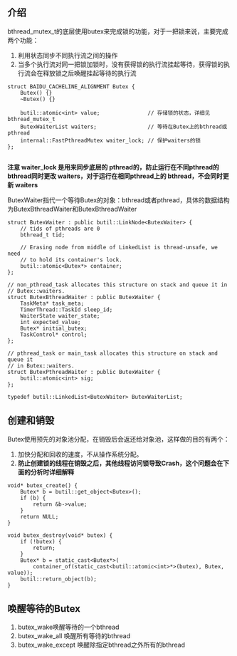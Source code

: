 ## 介绍
bthread_mutex_t的底层使用butex来完成锁的功能，对于一把锁来说，主要完成两个功能：  
1. 利用状态同步不同执行流之间的操作
2. 当多个执行流对同一把锁加锁时，没有获得锁的执行流挂起等待，获得锁的执行流会在释放锁之后唤醒挂起等待的执行流
```
struct BAIDU_CACHELINE_ALIGNMENT Butex {
    Butex() {}
    ~Butex() {}

    butil::atomic<int> value;               // 存储锁的状态，详细见bthread_mutex_t
    ButexWaiterList waiters;                // 等待在Butex上的bthread或pthread
    internal::FastPthreadMutex waiter_lock; // 保护waiters的锁
};


```
**注意 waiter_lock 是用来同步底层的 pthread的，防止运行在不同pthread的bthread同时更改 waiters，对于运行在相同pthread上的 bthread，不会同时更新 waiters**

ButexWaiter指代一个等待Butex的对象：bthread或者pthread，具体的数据结构为ButexBthreadWaiter和ButexBthreadWaiter
```
struct ButexWaiter : public butil::LinkNode<ButexWaiter> {
    // tids of pthreads are 0
    bthread_t tid;

    // Erasing node from middle of LinkedList is thread-unsafe, we need
    // to hold its container's lock.
    butil::atomic<Butex*> container;
};

// non_pthread_task allocates this structure on stack and queue it in
// Butex::waiters.
struct ButexBthreadWaiter : public ButexWaiter {
    TaskMeta* task_meta;
    TimerThread::TaskId sleep_id;
    WaiterState waiter_state;
    int expected_value;
    Butex* initial_butex;
    TaskControl* control;
};

// pthread_task or main_task allocates this structure on stack and queue it
// in Butex::waiters.
struct ButexPthreadWaiter : public ButexWaiter {
    butil::atomic<int> sig;
};

typedef butil::LinkedList<ButexWaiter> ButexWaiterList;

```

## 创建和销毁
Butex使用预先的对象池分配，在销毁后会返还给对象池，这样做的目的有两个：  
1. 加快分配和回收的速度，不从操作系统分配。
2. **防止创建锁的线程在销毁之后，其他线程访问锁导致Crash，这个问题会在下面的分析时详细解释**
```
void* butex_create() {
    Butex* b = butil::get_object<Butex>();
    if (b) {
        return &b->value;
    }
    return NULL;
}

void butex_destroy(void* butex) {
    if (!butex) {
        return;
    }
    Butex* b = static_cast<Butex*>(
        container_of(static_cast<butil::atomic<int>*>(butex), Butex, value));
    butil::return_object(b);
}
```
## 唤醒等待的Butex
1. butex_wake唤醒等待的一个bthread
2. butex_wake_all 唤醒所有等待的bthread
3. butex_wake_except 唤醒除指定bthread之外所有的bthread

